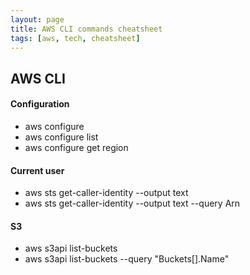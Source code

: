 ```yaml
---
layout: page
title: AWS CLI commands cheatsheet
tags: [aws, tech, cheatsheet]
---
```


## AWS CLI 
#### Configuration
* aws configure
* aws configure list
* aws configure get region

#### Current user
* aws sts get-caller-identity --output text 
* aws sts get-caller-identity --output text --query Arn

#### S3
* aws s3api list-buckets
* aws s3api list-buckets --query "Buckets[].Name"
